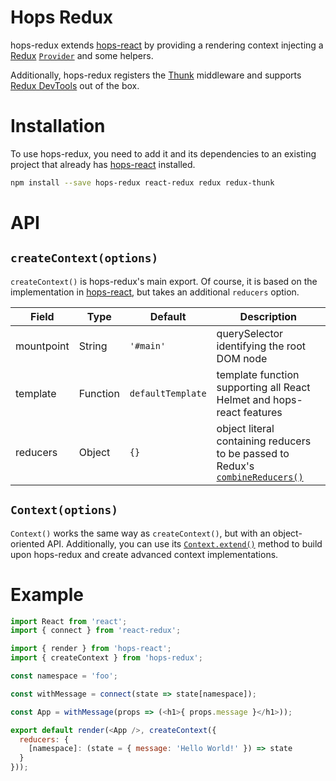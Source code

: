# Hops Redux

hops-redux extends [hops-react](https://github.com/xing/hops/tree/master/packages/react) by providing a rendering context injecting a [Redux](https://github.com/reactjs/redux) [`Provider`](https://github.com/reactjs/react-redux) and some helpers.

Additionally, hops-redux registers the [Thunk](https://github.com/gaearon/redux-thunk) middleware and supports [Redux DevTools](https://github.com/zalmoxisus/redux-devtools-extension) out of the box.

# Installation
To use hops-redux, you need to add it and its dependencies to an existing project that already has [hops-react](https://github.com/xing/hops/tree/master/packages/react) installed.

``` bash
npm install --save hops-redux react-redux redux redux-thunk
```

# API
## `createContext(options)`
`createContext()` is hops-redux's main export. Of course, it is based on the implementation in [hops-react](https://github.com/xing/hops/tree/update-readmes/packages/react#contextoptions), but takes an additional `reducers` option.

| Field | Type | Default | Description |
|-------|------|---------|-------------|
| mountpoint | String | `'#main'` | querySelector identifying the root DOM node |
| template | Function | `defaultTemplate` | template function supporting all React Helmet and hops-react features |
| reducers | Object | `{}` | object literal containing reducers to be passed to Redux's [`combineReducers()`](http://redux.js.org/docs/api/combineReducers.html) |

## `Context(options)`
`Context()` works the same way as `createContext()`, but with an object-oriented API. Additionally, you can use its [`Context.extend()`](https://github.com/xing/hops/tree/update-readmes/packages/react#contextoptions) method to build upon hops-redux and create advanced context implementations.

# Example

``` js
import React from 'react';
import { connect } from 'react-redux';

import { render } from 'hops-react';
import { createContext } from 'hops-redux';

const namespace = 'foo';

const withMessage = connect(state => state[namespace]);

const App = withMessage(props => (<h1>{ props.message }</h1>));

export default render(<App />, createContext({
  reducers: {
    [namespace]: (state = { message: 'Hello World!' }) => state
  }
}));
```
